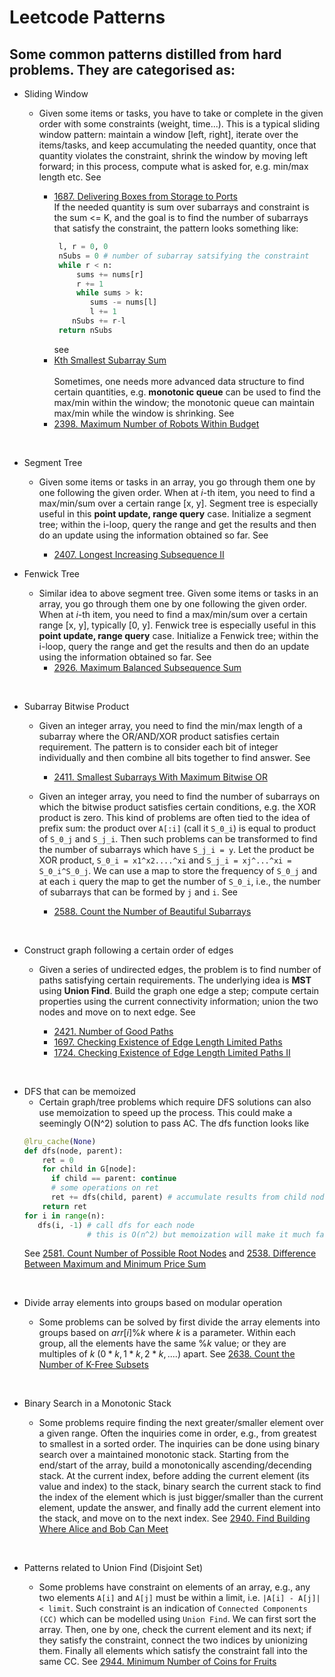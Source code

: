# Leetcode Patterns

## Some common patterns distilled from hard problems. They are categorised as:

- Sliding Window

  - Given some items or tasks, you have to take or complete in the given order with some  constraints (weight, time...). This is a typical sliding window pattern: maintain a window [left, right], iterate over the items/tasks, and keep accumulating the needed quantity, once that quantity violates the constraint, shrink the window by moving left forward; in this process, compute what is asked for, e.g. min/max length etc. See 
  
    - [1687. Delivering Boxes from Storage to Ports](https://leetcode.com/problems/delivering-boxes-from-storage-to-ports/)
    &nbsp;<br>
    If the needed quantity is sum over subarrays and constraint is the sum <= K, and the goal is to find the number of subarrays that satisfy the constraint, the pattern looks something like:
      ```python
       l, r = 0, 0  
       nSubs = 0 # number of subarray satsifying the constraint 
       while r < n:
           sums += nums[r]
           r += 1
           while sums > k:
              sums -= nums[l]
              l += 1
          nSubs += r-l
       return nSubs  
       ```  
      see   
    - [Kth Smallest Subarray Sum](https://github.com/doocs/leetcode/blob/main/solution/1900-1999/1918.Kth%20Smallest%20Subarray%20Sum/README_EN.md)   
    &nbsp;<br>
    Sometimes, one needs more advanced data structure to find certain quantities, e.g. **monotonic queue** can be used to find the max/min within the window; the monotonic queue can maintain max/min while the window is shrinking. See
    - [2398. Maximum Number of Robots Within Budget](https://leetcode.com/problems/maximum-number-of-robots-within-budget/)


&nbsp;<br>
- Segment Tree

  - Given some items or tasks in an array, you go through them one by one following the given order. When at *i*-th item, you need to find a max/min/sum over a certain range [x, y]. Segment tree is especially useful in this **point update, range query** case. Initialize a segment tree; within the i-loop, query the range and get the results and then do an update using the information obtained so far. See 

    - [2407. Longest Increasing Subsequence II](https://leetcode.com/problems/longest-increasing-subsequence-ii/)   

- Fenwick Tree
  
  - Similar idea to above segment tree. Given some items or tasks in an array, you go through them one by one following the given order. When at *i*-th item, you need to find a max/min/sum over a certain range [x, y], typically [0, y]. Fenwick tree is especially useful in this **point update, range query** case. Initialize a Fenwick tree; within the i-loop, query the range and get the results and then do an update using the information obtained so far. See 
    - [2926. Maximum Balanced Subsequence Sum](https://leetcode.com/problems/maximum-balanced-subsequence-sum/) 
        

&nbsp;<br>
- Subarray Bitwise Product
  
  - Given an integer array, you need to find the min/max length of a subarray where the OR/AND/XOR product satisfies certain requirement. The pattern is to consider each bit of integer individually and then combine all bits together to find answer. See

    - [2411. Smallest Subarrays With Maximum Bitwise OR](https://leetcode.com/problems/smallest-subarrays-with-maximum-bitwise-or/) 
  

  - Given an integer array, you need to find the number of subarrays on which the bitwise product satisfies certain conditions, e.g. the XOR product is zero. This kind of problems are often tied to the idea of prefix sum: the product over ```A[:i]``` (call it ```S_0_i```) is equal to product of ```S_0_j``` and ```S_j_i```. Then such problems can be transformed to find the number of subarrays which have ```S_j_i = y```. Let the product be XOR product, ```S_0_i = x1^x2....^xi``` and ```S_j_i = xj^...^xi = S_0_i^S_0_j```. We can use a map to store the frequency of ```S_0_j``` and at each ```i``` query the map to get the number of ```S_0_i```, i.e., the number of subarrays that can be formed by ```j``` and ```i```. See
    - [2588. Count the Number of Beautiful Subarrays](https://leetcode.com/problems/count-the-number-of-beautiful-subarrays/)   
  
&nbsp;<br>
- Construct graph following a certain order of edges 

  - Given a series of undirected edges, the problem is to find number of paths satisfying certain requirements. The underlying idea is **MST** using **Union Find**. Build the graph one edge a step; compute certain properties using the current connectivity information; union the two nodes and move on to next edge. See

    - [2421. Number of Good Paths](https://leetcode.com/problems/number-of-good-paths/) 
    - [1697. Checking Existence of Edge Length Limited Paths](https://leetcode.com/problems/checking-existence-of-edge-length-limited-paths/)
    - [1724. Checking Existence of Edge Length Limited Paths II](https://leetcode.com/problems/checking-existence-of-edge-length-limited-paths-ii/)

&nbsp;<br>
- DFS that can be memoized
  - Certain graph/tree problems which require DFS solutions can also use memoization to speed
  up the process. This could make a seemingly O(N^2) solution to pass AC. The dfs function looks
  like 
  ```python
  @lru_cache(None)
  def dfs(node, parent):
      ret = 0
      for child in G[node]:
        if child == parent: continue
        # some operations on ret 
        ret += dfs(child, parent) # accumulate results from child nodes 
      return ret   
  for i in range(n):    
     dfs(i, -1) # call dfs for each node
                # this is O(n^2) but memoization will make it much faster in practice                
  ```  
  See [2581. Count Number of Possible Root Nodes](https://leetcode.com/problems/count-number-of-possible-root-nodes/description/) and [2538. Difference Between Maximum and Minimum Price Sum](https://leetcode.com/problems/difference-between-maximum-and-minimum-price-sum/)

&nbsp;<br>
- Divide array elements into groups based on modular operation

  - Some problems can be solved by first divide the array elements into groups based on 
    $arr[i]\%k$ where $k$ is a parameter. Within each group, all the elements have the same 
    $\%k$ value; or they are multiples of $k$ ($0*k, 1*k, 2*k, ....$) apart. See [2638. Count the Number of K-Free Subsets](https://github.com/doocs/leetcode/blob/main/solution/2600-2699/2638.Count%20the%20Number%20of%20K-Free%20Subsets/README.md) 


&nbsp;<br>
- Binary Search in a Monotonic Stack

  - Some problems require finding the next greater/smaller element over a given range. Often the inquiries come in order, e.g., from greatest to smallest in a sorted order. The inquiries can be done using binary search over a maintained monotonic stack. Starting from the end/start of the array, build a monotonically ascending/decending stack. At the current index, before adding the current element (its value and index) to the stack, binary search the current stack to find the index of the element which is just bigger/smaller than the current element, update the answer, and finally add the current element into the stack, and move on to the next index.  See [2940. Find Building Where Alice and Bob Can Meet](https://leetcode.com/problems/find-building-where-alice-and-bob-can-meet/submissions/)

&nbsp;<br>
- Patterns related to Union Find (Disjoint Set)

  - Some problems have constraint on elements of an array, e.g., any two elements ```A[i]``` and ```A[j]``` must be within a limit, i.e. ```|A[i] - A[j]| < limit```. Such constraint is an indication of ```Connected Components (CC)``` which can be modelled using ```Union Find```. We can first sort the array. Then, one by one, check the current element and its next; if they satisfy the constraint, connect the two indices by unionizing them. Finally all elements which satisfy the constraint fall into the same CC. See [2944. Minimum Number of Coins for Fruits](https://leetcode.com/problems/minimum-number-of-coins-for-fruits/description/)       




  





